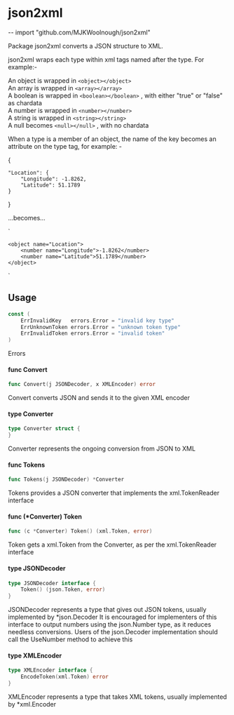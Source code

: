 # json2xml
--
    import "github.com/MJKWoolnough/json2xml"

Package json2xml converts a JSON structure to XML.

json2xml wraps each type within xml tags named after the type. For example:-

An object is wrapped in `<object></object>`<br /> An array is wrapped in
`<array></array>`<br /> A boolean is wrapped in `<boolean></boolean>` , with
either "true" or "false" as chardata<br /> A number is wrapped in
`<number></number>`<br /> A string is wrapped in `<string></string>`<br /> A
null becomes `<null></null>` , with no chardata

When a type is a member of an object, the name of the key becomes an attribute
on the type tag, for example: -

{

    "Location": {
    	"Longitude": -1.8262,
    	"Latitude": 51.1789
    }

}

...becomes...

`<object>

    <object name="Location">
    	<number name="Longitude">-1.8262</number>
    	<number name="Latitude">51.1789</number>
    </object>

</object>`

## Usage

```go
const (
	ErrInvalidKey   errors.Error = "invalid key type"
	ErrUnknownToken errors.Error = "unknown token type"
	ErrInvalidToken errors.Error = "invalid token"
)
```
Errors

#### func  Convert

```go
func Convert(j JSONDecoder, x XMLEncoder) error
```
Convert converts JSON and sends it to the given XML encoder

#### type Converter

```go
type Converter struct {
}
```

Converter represents the ongoing conversion from JSON to XML

#### func  Tokens

```go
func Tokens(j JSONDecoder) *Converter
```
Tokens provides a JSON converter that implements the xml.TokenReader interface

#### func (*Converter) Token

```go
func (c *Converter) Token() (xml.Token, error)
```
Token gets a xml.Token from the Converter, as per the xml.TokenReader interface

#### type JSONDecoder

```go
type JSONDecoder interface {
	Token() (json.Token, error)
}
```

JSONDecoder represents a type that gives out JSON tokens, usually implemented by
*json.Decoder It is encouraged for implementers of this interface to output
numbers using the json.Number type, as it reduces needless conversions. Users of
the json.Decoder implementation should call the UseNumber method to achieve this

#### type XMLEncoder

```go
type XMLEncoder interface {
	EncodeToken(xml.Token) error
}
```

XMLEncoder represents a type that takes XML tokens, usually implemented by
*xml.Encoder
